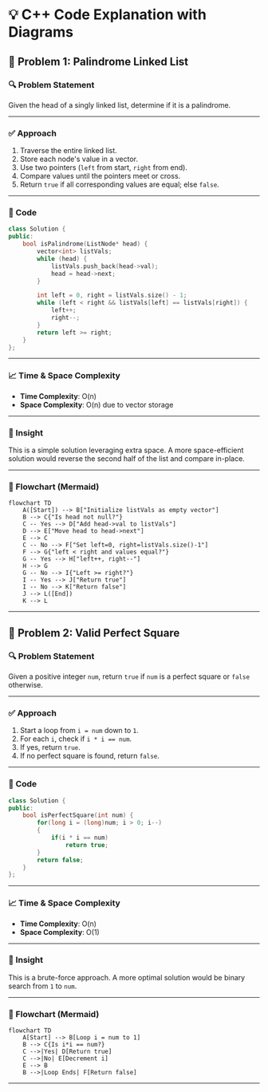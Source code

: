 
# 💡 C++ Code Explanation with Diagrams

## 🚀 Problem 1: Palindrome Linked List

### 🔍 Problem Statement
Given the head of a singly linked list, determine if it is a palindrome.

---

### ✅ Approach

1. Traverse the entire linked list.
2. Store each node's value in a vector.
3. Use two pointers (`left` from start, `right` from end).
4. Compare values until the pointers meet or cross.
5. Return `true` if all corresponding values are equal; else `false`.

---

### 🧾 Code

```cpp
class Solution {
public:
    bool isPalindrome(ListNode* head) {
        vector<int> listVals;
        while (head) {
            listVals.push_back(head->val);
            head = head->next;
        }

        int left = 0, right = listVals.size() - 1;
        while (left < right && listVals[left] == listVals[right]) {
            left++;
            right--;
        }
        return left >= right;
    }
};
```

---

### 📈 Time & Space Complexity

- **Time Complexity**: O(n)
- **Space Complexity**: O(n) due to vector storage

---

### 🧠 Insight
This is a simple solution leveraging extra space. A more space-efficient solution would reverse the second half of the list and compare in-place.

---

### 🔁 Flowchart (Mermaid)

```mermaid
flowchart TD
    A([Start]) --> B["Initialize listVals as empty vector"]
    B --> C{"Is head not null?"}
    C -- Yes --> D["Add head->val to listVals"]
    D --> E["Move head to head->next"]
    E --> C
    C -- No --> F["Set left=0, right=listVals.size()-1"]
    F --> G{"left < right and values equal?"}
    G -- Yes --> H["left++, right--"]
    H --> G
    G -- No --> I{"Left >= right?"}
    I -- Yes --> J["Return true"]
    I -- No --> K["Return false"]
    J --> L([End])
    K --> L
```

---

## 🚀 Problem 2: Valid Perfect Square

### 🔍 Problem Statement
Given a positive integer `num`, return `true` if `num` is a perfect square or `false` otherwise.

---

### ✅ Approach

1. Start a loop from `i = num` down to `1`.
2. For each `i`, check if `i * i == num`.
3. If yes, return `true`.
4. If no perfect square is found, return `false`.

---

### 🧾 Code

```cpp
class Solution {
public:
    bool isPerfectSquare(int num) {
        for(long i = (long)num; i > 0; i--)
        {
            if(i * i == num)
                return true;
        }
        return false;
    }
};
```

---

### 📈 Time & Space Complexity

- **Time Complexity**: O(n)
- **Space Complexity**: O(1)

---

### 🧠 Insight
This is a brute-force approach. A more optimal solution would be binary search from `1` to `num`.

---

### 🔁 Flowchart (Mermaid)

```mermaid
flowchart TD
    A[Start] --> B[Loop i = num to 1]
    B --> C{Is i*i == num?}
    C -->|Yes| D[Return true]
    C -->|No| E[Decrement i]
    E --> B
    B -->|Loop Ends| F[Return false]
```

---



